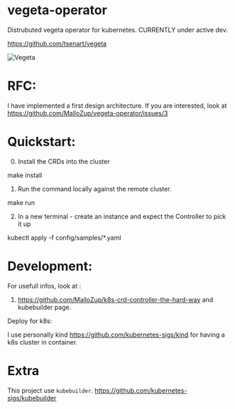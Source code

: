 # vegeta-operator

Distrubuted vegeta operator for kubernetes. CURRENTLY under active dev.

https://github.com/tsenart/vegeta

![Vegeta](https://media.giphy.com/media/do0xfdH2Ssh56/giphy.gif)

# RFC:
I have implemented a first design architecture. If you are interested, look at https://github.com/MalloZup/vegeta-operator/issues/3

# Quickstart:

0) Install the CRDs into the cluster

make install

1) Run the command locally against the remote cluster.

make run

2) In a new terminal - create an instance and expect the Controller to pick it up

kubectl apply -f config/samples/*.yaml


# Development:

For usefull infos, look at : 

1) https://github.com/MalloZup/k8s-crd-controller-the-hard-way
and kubebuilder page.

Deploy for k8s:

I use personally kind https://github.com/kubernetes-sigs/kind for having a k8s cluster in container.

# Extra

This project use `kubebuilder`. https://github.com/kubernetes-sigs/kubebuilder
